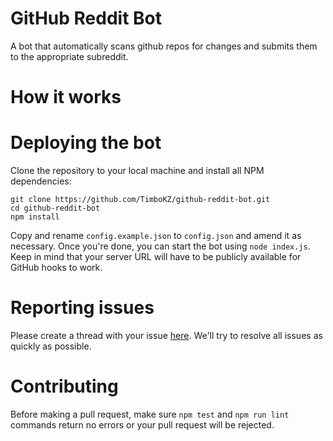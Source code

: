 # GitHub Reddit Bot

A bot that automatically scans github repos for changes and submits them to the appropriate subreddit.

# How it works

# Deploying the bot

Clone the repository to your local machine and install all NPM dependencies:

```
git clone https://github.com/TimboKZ/github-reddit-bot.git
cd github-reddit-bot
npm install
```

Copy and rename `config.example.json` to `config.json` and amend it as necessary. Once you're done, you can start the bot using `node index.js`. Keep in mind that your server URL will have to be publicly available for GitHub hooks to work. 

# Reporting issues

Please create a thread with your issue [here](https://github.com/TimboKZ/github-reddit-bot/issues). We'll try to resolve all issues as quickly as possible.

# Contributing

Before making a pull request, make sure `npm test` and `npm run lint` commands return no errors or your pull request will be rejected.

